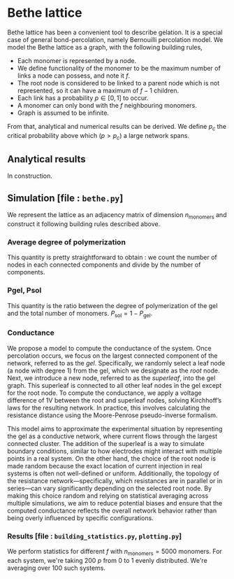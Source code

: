 # Bethe lattice

Bethe lattice has been a convenient tool to describe gelation. It is a special case of general bond-percolation, namely Bernouilli percolation model. We model the Bethe lattice as a graph, with the following building rules, 

* Each monomer is represented by a node.
* We define functionality of the monomer to be the maximum number of links a node can possess, and note it $f$.
* The root node is considered to be linked to a parent node which is not represented, so it can have a maximum of $f-1$ children.
* Each link has a probability $p \in [0,1]$ to occur.
* A monomer can only bond with the $f$ neighbouring monomers.
* Graph is assumed to be infinite.

From that, analytical and numerical results can be derived. We define $p_c$ the critical probability above which ($p > p_c$) a large network spans.


## Analytical results 

In construction. 


## Simulation [file : `bethe.py`]

We represent the lattice as an adjacency matrix of dimension $n_\text{monomers}$ and construct it following building rules described above.


### Average degree of polymerization

This quantity is pretty straightforward to obtain : we count the number of nodes in each connected components and divide by the number of components.

### Pgel, Psol

This quantity is the ratio between the degree of polymerization of the gel and the total number of monomers. $P_\text{sol} = 1 - P_\text{gel}$.

### Conductance

We propose a model to compute the conductance of the system. Once percolation occurs, we focus on the largest connected component of the network, referred to as the *gel*. Specifically, we randomly select a leaf node (a node with degree 1) from the gel, which we designate as the *root* node. Next, we introduce a new node, referred to as the *superleaf*, into the gel graph. This superleaf is connected to all other leaf nodes in the gel except for the root node. To compute the conductance, we apply a voltage difference of 1V between the root and superleaf nodes, solving Kirchhoff’s laws for the resulting network. In practice, this involves calculating the resistance distance using the Moore-Penrose pseudo-inverse formalism.

This model aims to approximate the experimental situation by representing the gel as a conductive network, where current flows through the largest connected cluster. The addition of the superleaf is a way to simulate boundary conditions, similar to how electrodes might interact with multiple points in a real system. On the other hand, the choice of the root node is made random because the exact location of current injection in real systems is often not well-defined or uniform. Additionally, the topology of the resistance network—specifically, which resistances are in parallel or in series—can vary significantly depending on the selected root node. By making this choice random and relying on statistical averaging across multiple simulations, we aim to reduce potential biases and ensure that the computed conductance reflects the overall network behavior rather than being overly influenced by specific configurations.

### Results [file : `building_statistics.py`, `plotting.py`]

We perform statistics for different $f$ with $n_\text{monomers} = 5000$ monomers. For each system, we're taking 200 $p$ from $0$ to $1$ evenly distributed. We're averaging over 100 such systems.
